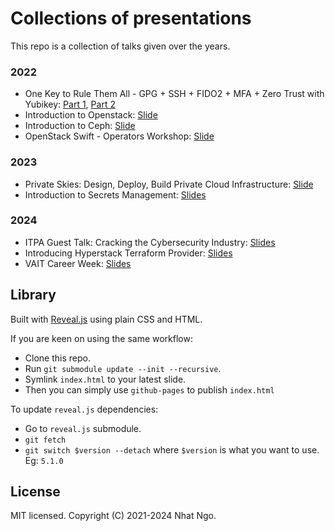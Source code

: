 # Collections of presentations

This repo is a collection of talks given over the years.

### 2022
- One Key to Rule Them All - GPG + SSH + FIDO2 + MFA + Zero Trust with Yubikey: [Part 1](https://talks.nhat.ngo.cx/2022-yubikey-one), [Part 2](https://talks.nhat.ngo.cx/2022-yubikey-two)
- Introduction to Openstack: [Slide](https://talks.nhat.ngo.cx/2022-openstack-intro)
- Introduction to Ceph: [Slide](https://talks.nhat.ngo.cx/2022-ceph-intro)
- OpenStack Swift - Operators Workshop: [Slide](https://talks.nhat.ngo.cx/2022-swift-ops-workshop)

### 2023

- Private Skies: Design, Deploy, Build Private Cloud Infrastructure: [Slide](https://talks.nhat.ngo.cx/2023-private-cloud)
- Introduction to Secrets Management: [Slides](https://talks.nhat.ngo.cx/2023-secrets-management-intro)

### 2024

- ITPA Guest Talk: Cracking the Cybersecurity Industry: [Slides](https://talks.nhat.ngo.cx/2024-itpa-cybersec) 
- Introducing Hyperstack Terraform Provider: [Slides](https://talks.nhat.ngo.cx/2024-hyperstack-provider)
- VAIT Career Week: [Slides](https://talks.nhat.ngo.cx/2024-vait-career-week)

## Library

Built with [Reveal.js](https://revealjs.com) using plain CSS and HTML.

If you are keen on using the same workflow:
- Clone this repo.
- Run `git submodule update --init --recursive`.
- Symlink `index.html` to your latest slide.
- Then you can simply use `github-pages` to publish `index.html`

To update `reveal.js` dependencies:
- Go to `reveal.js` submodule.
- `git fetch`
- `git switch $version --detach` where `$version` is what you want to use. Eg: `5.1.0`

## License
 
MIT licensed.
Copyright (C) 2021-2024 Nhat Ngo.
